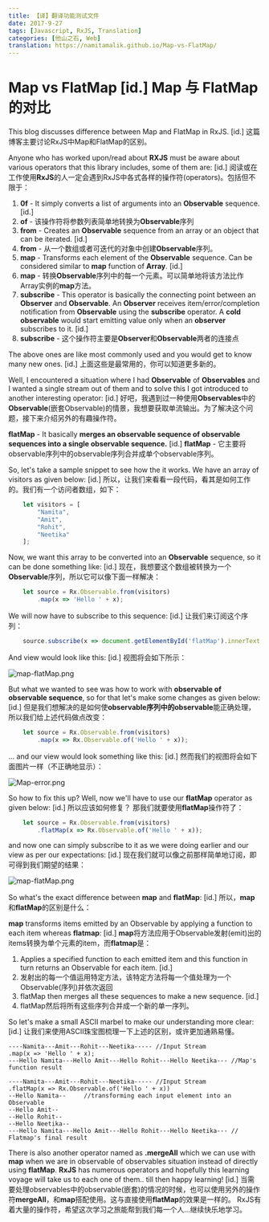 ```yaml
---
title: 【译】翻译功能测试文件
date: 2017-9-27
tags: [Javascript, RxJS, Translation]
categories: [他山之石, Web]
translation: https://namitamalik.github.io/Map-vs-FlatMap/
---
```


# Map vs FlatMap [id.] Map 与 FlatMap 的对比

This blog discusses difference between Map and FlatMap in RxJS.
[id.]
这篇博客主要讨论RxJS中Map和FlatMap的区别。

Anyone who has worked upon/read about **RXJS** must be aware about various operators that this library includes, some of them are:
[id.]
阅读或在工作使用**RxJS**的人一定会遇到RxJS中各式各样的操作符(operators)。包括但不限于：

1.  **0f** - It simply converts a list of arguments into an **Observable** sequence.
[id.]
1.  **of** - 该操作符将参数列表简单地转换为**Observable**序列
2.  **from** - Creates an **Observable** sequence from an array or an object that can be iterated.
[id.]
2.  **from** - 从一个数组或者可迭代的对象中创建**Observable**序列。
3.  **map** - Transforms each element of the **Observable** sequence. Can be considered similar to **map** function of **Array**.
[id.]
3.  **map** - 转换**Observable**序列中的每一个元素。可以简单地将该方法比作Array实例的**map**方法。
4.  **subscribe** - This operator is basically the connecting point between an **Observer** and **Observable**. An **Observer** receives item/error/completion notification from **Observable** using the **subscribe** operator. A **cold observable** would start emitting value only when an **observer** subscribes to it.
[id.]
4.  **subscribe** - 这个操作符主要是**Observer**和**Observable**两者的连接点

The above ones are like most commonly used and you would get to know many new ones.
[id.]
上面这些是最常用的，你可以知道更多新的。

Well, I encountered a situation where I had **Observable** of **Observables** and I wanted a single stream out of them and to solve this I got introduced to another interesting operator:
[id.]
好吧，我遇到过一种使用**Observables**中的**Observable**(嵌套Observable)的情景，我想要获取单流输出。为了解决这个问题，接下来介绍另外的有趣操作符。

**flatMap** - It basically **merges an observable sequence of observable sequences into a single observable sequence.**
[id.]
**flatMap** - 它主要将observable序列中的observable序列合并成单个observable序列。


So, let's take a sample snippet to see how the it works. We have an array of visitors as given below:
[id.]
所以，让我们来看看一段代码，看其是如何工作的。我们有一个访问者数组，如下：

``` javascript
    let visitors = [
        "Namita",
        "Amit",
        "Rohit",
        "Neetika"
    ];
```
Now, we want this array to be converted into an **Observable** sequence, so it can be done something like:
[id.]
现在，我想要这个数组被转换为一个**Observable**序列，所以它可以像下面一样解决：

``` javascript
    let source = Rx.Observable.from(visitors)
        .map(x => 'Hello ' + x);
```

We will now have to subscribe to this sequence:
[id.]
让我们来订阅这个序列：

``` javascript
    source.subscribe(x => document.getElementById('flatMap').innerText += x + "\n");
```

And view would look like this:
[id.]
视图将会如下所示：

![map-flatMap.png](https://raw.githubusercontent.com/NamitaMalik/Map-vs-FlatMap/master/assets/map-flatMap.png)

But what we wanted to see was how to work with **observable of observable sequence**, so for that let's make some changes as given below:
[id.]
但是我们想解决的是如何使**observable序列中的observable**能正确处理，所以我们给上述代码做点改变：

``` javascript
    let source = Rx.Observable.from(visitors)
        .map(x => Rx.Observable.of('Hello ' + x));
```

... and our view would look something like this:
[id.]
然而我们的视图将会如下面图片一样（不正确地显示）：

![Map-error.png](https://raw.githubusercontent.com/NamitaMalik/Map-vs-FlatMap/master/assets/Map-error.png)

So how to fix this up? Well, now we'll have to use our **flatMap** operator as given below:
[id.]
所以应该如何修复？ 那我们就要使用**flatMap**操作符了：

``` javascript
    let source = Rx.Observable.from(visitors)
        .flatMap(x => Rx.Observable.of('Hello ' + x));
```

and now one can simply subscribe to it as we were doing earlier and our view as per our expectations:
[id.]
现在我们就可以像之前那样简单地订阅，即可得到我们期望的结果：

![map-flatMap.png](https://raw.githubusercontent.com/NamitaMalik/Map-vs-FlatMap/master/assets/map-flatMap.png)

So what's the exact difference between **map** and **flatMap**:
[id.]
所以，**map**和**flatMap**的区别是什么：

**map** transforms items emitted by an Observable by applying a function to each item whereas **flatmap**:
[id.]
**map**将方法应用于Observable发射(emit)出的items转换为单个元素的item，而**flatmap**是：

1.  Applies a specified function to each emitted item and this function in turn returns an Observable for each item.
[id.]
1.  发射出的每一个值运用特定方法，该特定方法将每一个值处理为一个Observable(序列)并依次返回
2.  flatMap then merges all these sequences to make a new sequence.
[id.]
2.  flatMap然后将所有这些序列合并成一个新的单一序列。

So let's make a small ASCII marbel to make our understanding more clear:
[id.]
让我们来使用ASCII珠宝图梳理一下上述的区别，或许更加通熟易懂。

    ----Namita---Amit---Rohit---Neetika----- //Input Stream
    .map(x => 'Hello ' + x);
    ---Hello Namita---Hello Amit---Hello Rohit---Hello Neetika--- //Map's function result

    ----Namita---Amit---Rohit---Neetika----- //Input Stream
    .flatMap(x => Rx.Observable.of('Hello ' + x))
    --Hello Namita--     //transforming each input element into an Observable
    --Hello Amit--
    --Hello Rohit--
    --Hello Neetika--
    ---Hello Namita---Hello Amit---Hello Rohit---Hello Neetika--- // Flatmap's final result

There is also another operator named as **.mergeAll** which we can use with **map** when we are in observable of observables situation instead of directly using **flatMap**. **RxJS** has numerous operators and hopefully this learning voyage will take us to each one of them.. till then happy learning!
[id.]
当需要处理observables中的observable(嵌套)的情况的时候，也可以使用另外的操作符**mergeAll**，和**map**搭配使用。这与直接使用**flatMap**的效果是一样的。
RxJS有着大量的操作符，希望这次学习之旅能帮到我们每一个人...继续快乐地学习。